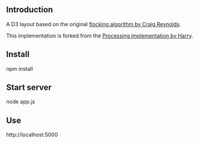 ## Introduction

A D3 layout based on the original [flocking algorithm by Craig Reynolds](http://www.red3d.com/cwr/boids/).

This implementation is forked from the [Processing implementation by Harry](http://harry.me/2011/02/17/neat-algorithms---flocking).

## Install

npm install

## Start server

node app.js

## Use

http://localhost:5000